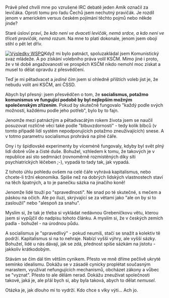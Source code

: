 <!-- dcterms:identifier = riderweblog#141 -->
<!-- dcterms:title = Musí přijít spravedlivější systém, než kapitalismus! -->
<!-- np9:categoryId = 1 -->
<!-- x4w:category = Koně -->
<!-- np9:authorId = 1 -->
<!-- np9:authorEmail = michal.valasek@altairis.cz -->
<!-- dcterms:creator = Michal Altair Valášek -->
<!-- dcterms:created = 2004-03-24T04:04:51+01:00 -->
<!-- dcterms:date = 2004-03-24T04:04:51+01:00 -->

Právě před chvílí mne po vzrušené IRC debatě jeden Amík označil za levičáka. Oproti tomu pro řadu Čechů jsem nechutný pravičák. Je rozdíl jenom v americkém versus českém pojímání těchto pojmů nebo někde jinde?

Staré úsloví praví, že *kdo není ve dvaceti levičák, nemá srdce, a kdo není ve třiceti pravičák, nemá rozum*. Na mne to platí dokonale, jenom jsem obojí stihl o pět let dřív.

[![Výsledky WSPQ](http://weblog.rider.cz/files/wspq.gif)](http://www.theadvocates.org/quiz.html)Když mi bylo patnáct, spoluzakládal jsem Komunistický svaz mládeže. A po získání volebního práva volil KSČM. Mimo jiné i proto, že v té době angažovaností ve prospěch KSČM nikdo nemohl moc získat a musel to dělat opravdu z přesvědčení.

Teď je mi pětadvacet a *jediné* čím jsem si ohledně příštích voleb jist je, že nebudu volit ani KSČM, ani ČSSD. 

Abych byl přesný: jsem přesvědčen o tom, že **socialismus, potažmo komunismus ve fungující podobě by byl nejlepším možným společenským zřízením**. Pokud by skutečně fungovalo "každý podle svých možností, každému podle jeho potřeb", bylo by to fajn.

Jenomže mezi patnáctým a pětadvacátým rokem života jsem se naučil posuzovat rozličné věci také podle "blbuvzdornosti" - tedy kolik blbců (v tomto případě lidí systém nepodporujících potažmo zneužívajících) snese. A v totmo parametru socialismus prohrává na plné čáře.

Ony i ty špidlovské experimenty by víceméně fungovaly, kdyby byl svět plný lidí dobré vůle a čisté duše. Bohužel, vzhledem k tomu, že takových je v republice asi sto sedmnáct (rovnoměrně rozmístěných díky síti psychiatrických léčeben ;-), vypadá to tady tak, jak vypadá.

Z tohoto úhlu pohledu ovšem na celé čáře vyhrává kapitalismus, nebo chcete-li tržní ekonomika. Spíše než na dobrých lidských vlastnostech staví na těch špatných, a to je panečku sázka na jinačího koně!

Jenomže lidé touží po "spravedlnosti". Ne snad po té skutečné, s mečem a páskou na očích. Ale po iluzi, skrývající se za větami jako "ale on by si to zasloužil" nebo "alespoň za snahu".

Myslím si, že tak je třeba si vykládat nedávnou Grebeníčkovu větu, kterou jsem si vypůjčil do nadpisu tohoto článku. A myslím si, že v českých zemích padla - bohužel - na úrodnou půdu.

A socialismus je "spravedlivý" - pokud neumíš, stačí se snažit a kolektiv tě podrží. Kapitalismus si na to nehraje. Nabízí vyšší výhry, ale vyšší sázky. Bohužel, lidé u nás dávají, jak se zdá, přednost spíše sázkám na jistotu - jakkoliv krátkodobým.

Stávám se čím dál tím větším cynikem. Přesto ve mně dříme pečlivě ukryté semínko idealismu. Dokážu se v zásadě cynicky proplétat současným marastem, využívat nefungujících mechanismů, obcházet zákony a vůbec se "vyznat". Přesto to ale dělám nerad. Dokážu zneužívat společnosti takové, jaká je, ale přál bych si, aby byla taková, abych to dělat *nemusel*.

Otázka je, jak dlouho mi to vydrží. Kdo chce s vlky výti... Ach jo.